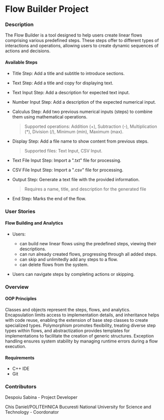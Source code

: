# Flow Builder Project

### Description

The Flow Builder is a tool designed to help users create linear flows comprising various predefined steps. These steps offer to different types of interactions and operations, allowing users to create dynamic sequences of actions and decisions.

#### Available Steps

* Title Step: Add a title and subtitle to introduce sections.
* Text Step: Add a title and copy for displaying text.
* Text Input Step: Add a description for expected text input.
* Number Input Step: Add a description of the expected numerical input.
* Calculus Step: Add two previous numerical inputs (steps) to combine them using mathematical operations.
  > Supported operations:  Addition (+), Subtraction (-), Multiplication (*), Division (/), Minimum (min), Maximum (max).

* Display Step: Add a file name to show content from previous steps.
  > Supported files: Text Input, CSV Input.
  
* Text File Input Step: Import a ".txt" file for processing.
* CSV File Input Step: Import a ".csv" file for processing.
* Output Step: Generate a text file with the provided information.
  > Requires a name, title, and description for the generated file
* End Step: Marks the end of the flow.

### User Stories

#### Flow Building and Analytics

- Users:
  *  can build new linear flows using the predefined steps, viewing their descriptions.
  *  can run already created flows, progressing through all added steps.
  *  can skip and unlimitedly add any steps to a flow.
  *  can delete flows from the system.

- Users can navigate steps by completing actions or skipping.

### Overview

#### OOP Principles

Classes and objects represent the steps, flows, and analytics. Encapsulation limits access to implementation details, and inheritance helps with code reuse, enabling the extension of base step classes to create specialized types. Polymorphism promotes flexibility, treating diverse step types within flows, and abstractization provides templates for implementations to facilitate the creation of generic structures. Exception handling ensures system stability by managing runtime errors during a flow execution. 

#### Requirements

* C++ IDE
* Git

### Contributors
Despoiu Sabina - Project Developer

Chis Daniel/POLITEHNICA Bucuresti National University for Science and Technology - Coordonator
